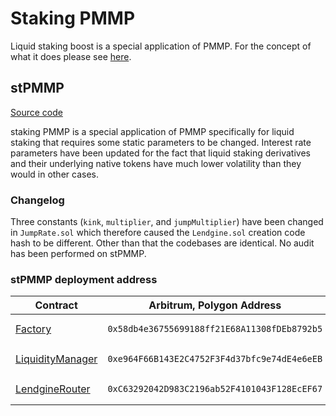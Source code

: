 # Staking PMMP

Liquid staking boost is a special application of PMMP. For the concept of what it does please see [here](broken-reference).

## stPMMP

[Source code](https://github.com/Numoen/stpmmp)

staking PMMP is a special application of PMMP specifically for liquid staking that requires some static parameters to be changed. Interest rate parameters have been updated for the fact that liquid staking derivatives and their underlying native tokens have much lower volatility than they would in other cases.&#x20;

### Changelog

Three constants (`kink`, `multiplier`, and `jumpMultiplier`) have been changed in `JumpRate.sol` which therefore caused the `Lendgine.sol` creation code hash to be different. Other than that the codebases are identical. No audit has been performed on stPMMP.

### stPMMP deployment address

<table><thead><tr><th width="199">Contract</th><th>Arbitrum, Polygon Address</th></tr></thead><tbody><tr><td><a href="smart-contracts/factory.md">Factory</a></td><td><pre class="language-solidity"><code class="lang-solidity">0x58db4e36755699188ff21E68A11308fDEb8792b5
</code></pre></td></tr><tr><td><a href="smart-contracts/liquiditymanager.md">LiquidityManager</a></td><td><pre class="language-solidity"><code class="lang-solidity">0xe964F66B143E2C4752F3F4d37bfc9e74dE4e6eEB
</code></pre></td></tr><tr><td><a href="smart-contracts/lendginerouter.md">LendgineRouter</a></td><td><pre class="language-solidity"><code class="lang-solidity">0xC63292042D983C2196ab52F4101043F128EcEF67
</code></pre></td></tr></tbody></table>
